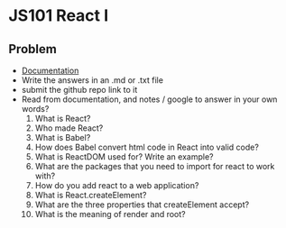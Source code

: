 # JS101 React I
## Problem
- [Documentation](https://reactwithhooks.netlify.app/docs/getting-started.html)
- Write the answers in an .md or .txt file
- submit the github repo link to it
- Read from documentation, and notes / google to answer in your own words?
  1. What is React?
  2. Who made React?
  3. What is Babel?
  4. How does Babel convert html code in React into valid code?
  5. What is ReactDOM used for? Write an example?
  6. What are the packages that you need to import for react to work with?
  7. How do you add react to a web application?
  8. What is React.createElement?
  9. What are the three properties that createElement accept?
  10. What is the meaning of render and root?